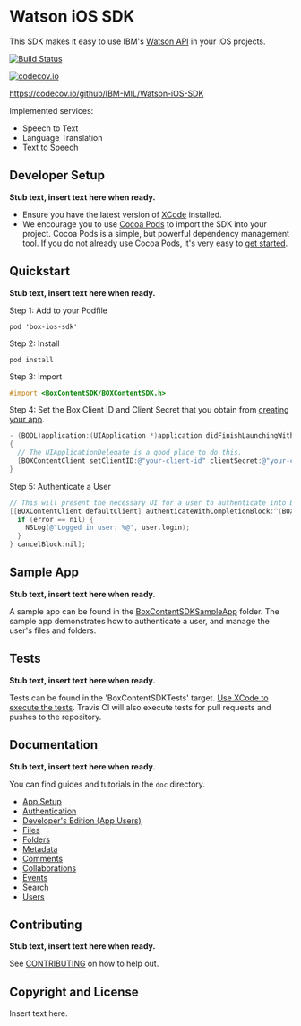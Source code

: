 Watson iOS SDK
===================

This SDK makes it easy to use IBM's [Watson API](https://watson-api-explorer.mybluemix.net/) in your iOS projects.

[![Build Status](https://magnum.travis-ci.com/IBM-MIL/Watson-iOS-SDK.svg?token=YPHGLjpSd2i3xBsMhsyL&branch=master)](https://magnum.travis-ci.com/IBM-MIL/Watson-iOS-SDK)

[![codecov.io](http://codecov.io/github/IBM-MIL/Watson-iOS-SDK/coverage.svg?branch=develop)](https://codecov.io/github/IBM-MIL/Watson-iOS-SDK?branch=develop)

https://codecov.io/github/IBM-MIL/Watson-iOS-SDK

Implemented services:

* Speech to Text
* Language Translation
* Text to Speech


Developer Setup
---------------
**Stub text, insert text here when ready.**

* Ensure you have the latest version of [XCode](https://developer.apple.com/xcode/) installed.
* We encourage you to use [Cocoa Pods](http://cocoapods.org/) to import the SDK into your project. Cocoa Pods is a simple, but powerful dependency management tool. If you do not already use Cocoa Pods, it's very easy to [get started](http://guides.cocoapods.org/using/getting-started.html).


Quickstart
----------
**Stub text, insert text here when ready.**

Step 1: Add to your Podfile
```
pod 'box-ios-sdk'
```
Step 2: Install
```
pod install
```
Step 3: Import
```objectivec
#import <BoxContentSDK/BOXContentSDK.h>
```
Step 4: Set the Box Client ID and Client Secret that you obtain from [creating your app](doc/Setup.md). 
```objectivec
- (BOOL)application:(UIApplication *)application didFinishLaunchingWithOptions:(NSDictionary *)launchOptions
{
  // The UIApplicationDelegate is a good place to do this.
  [BOXContentClient setClientID:@"your-client-id" clientSecret:@"your-client-secret"];
}
```
Step 5: Authenticate a User
```objectivec
// This will present the necessary UI for a user to authenticate into Box
[[BOXContentClient defaultClient] authenticateWithCompletionBlock:^(BOXUser *user, NSError *error) {
  if (error == nil) {
    NSLog(@"Logged in user: %@", user.login);
  }
} cancelBlock:nil];
```


Sample App
----------
**Stub text, insert text here when ready.**

A sample app can be found in the [BoxContentSDKSampleApp](../../tree/master/BoxContentSDKSampleApp) folder. The sample app demonstrates how to authenticate a user, and manage the user's files and folders.


Tests
-----
**Stub text, insert text here when ready.**

Tests can be found in the 'BoxContentSDKTests' target. [Use XCode to execute the tests](https://developer.apple.com/library/ios/recipes/xcode_help-test_navigator/RunningTests/RunningTests.html#//apple_ref/doc/uid/TP40013329-CH4-SW1). Travis CI will also execute tests for pull requests and pushes to the repository.


Documentation
-------------
**Stub text, insert text here when ready.**

You can find guides and tutorials in the `doc` directory.

* [App Setup](doc/Setup.md)
* [Authentication](doc/Authentication.md)
* [Developer's Edition (App Users)](doc/AppUsers.md)
* [Files](doc/Files.md)
* [Folders](doc/Folders.md)
* [Metadata](doc/metadata.md)
* [Comments](doc/Comments.md)
* [Collaborations](doc/Collaborations.md)
* [Events](doc/Events.md)
* [Search](doc/Search.md)
* [Users](doc/Users.md)


Contributing
------------
**Stub text, insert text here when ready.**

See [CONTRIBUTING](CONTRIBUTING.md) on how to help out.


Copyright and License
---------------------
Insert text here.
